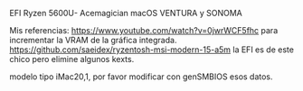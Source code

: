 EFI Ryzen 5600U- Acemagician macOS VENTURA y SONOMA

Mis referencias: https://www.youtube.com/watch?v=0jwrWCF5fhc para incrementar la VRAM de la gráfica integrada.
                 https://github.com/saeidex/ryzentosh-msi-modern-15-a5m la EFI es de este chico pero elimine algunos kexts.

modelo tipo iMac20,1, por favor modificar con genSMBIOS esos datos.
